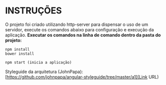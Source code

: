 # INSTRUÇÕES #

O projeto foi criado utilizando http-server para dispensar o uso de um servidor, execute os comandos abaixo para configuração e execução da aplicação.
**Executar os comandos na linha de comando dentro da pasta do projeto:**
```
npm install
bower install

npm start (inicia a aplicação)
```

Styleguide da arquitetura (JohnPapa):
[https://github.com/johnpapa/angular-styleguide/tree/master/a1](Link URL)